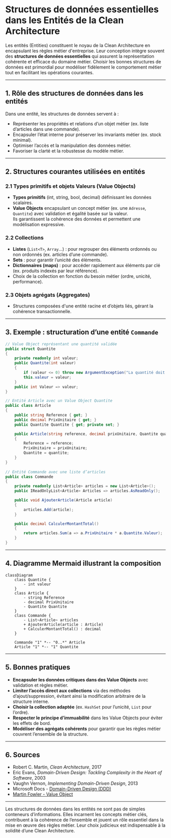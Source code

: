# Structures de données essentielles dans les Entités de la Clean Architecture

Les entités (Entities) constituent le noyau de la Clean Architecture en encapsulant les règles métier d'entreprise. Leur conception intègre souvent des **structures de données essentielles** qui assurent la représentation cohérente et efficace du domaine métier. Choisir les bonnes structures de données est primordial pour modéliser fidèlement le comportement métier tout en facilitant les opérations courantes.

---

## 1. Rôle des structures de données dans les entités

Dans une entité, les structures de données servent à :

- Représenter les propriétés et relations d’un objet métier (ex. liste d’articles dans une commande).  
- Encapsuler l’état interne pour préserver les invariants métier (ex. stock minimal).  
- Optimiser l’accès et la manipulation des données métier.  
- Favoriser la clarté et la robustesse du modèle métier.

---

## 2. Structures courantes utilisées en entités

### 2.1 Types primitifs et objets Valeurs (Value Objects)

- **Types primitifs** (int, string, bool, decimal) définissant les données scalaires.  
- **Value Objects** encapsulant un concept métier (ex. une `Adresse`, `Quantite`) avec validation et égalité basée sur la valeur.  
Ils garantissent la cohérence des données et permettent une modélisation expressive.

### 2.2 Collections

- **Listes** (`List<T>`, `Array`...) : pour regrouper des éléments ordonnés ou non ordonnés (ex. articles d’une commande).  
- **Sets** : pour garantir l’unicité des éléments.  
- **Dictionnaires (maps)** : pour accéder rapidement aux éléments par clé (ex. produits indexés par leur référence).  
- Choix de la collection en fonction du besoin métier (ordre, unicité, performance).

### 2.3 Objets agrégats (Aggregates)

- Structures composées d'une entité racine et d’objets liés, gérant la cohérence transactionnelle.

---

## 3. Exemple : structuration d’une entité `Commande`

```csharp
// Value Object représentant une quantité validée
public struct Quantite
{
    private readonly int valeur;
    public Quantite(int valeur)
    {
        if (valeur <= 0) throw new ArgumentException("La quantité doit être supérieure à zéro.");
        this.valeur = valeur;
    }
    public int Valeur => valeur;
}

// Entité Article avec un Value Object Quantite
public class Article
{
    public string Reference { get; }
    public decimal PrixUnitaire { get; }
    public Quantite Quantite { get; private set; }

    public Article(string reference, decimal prixUnitaire, Quantite quantite)
    {
        Reference = reference;
        PrixUnitaire = prixUnitaire;
        Quantite = quantite;
    }
}
  
// Entité Commande avec une liste d’articles
public class Commande
{
    private readonly List<Article> articles = new List<Article>();
    public IReadOnlyList<Article> Articles => articles.AsReadOnly();

    public void AjouterArticle(Article article)
    {
        articles.Add(article);
    }

    public decimal CalculerMontantTotal()
    {
        return articles.Sum(a => a.PrixUnitaire * a.Quantite.Valeur);
    }
}
```

---

## 4. Diagramme Mermaid illustrant la composition

```mermaid
classDiagram
    class Quantite {
        - int valeur
    }
    class Article {
        - string Reference
        - decimal PrixUnitaire
        - Quantite Quantite
    }
    class Commande {
        - List~Article~ articles
        + AjouterArticle(article : Article)
        + CalculerMontantTotal() : decimal
    }

    Commande "1" *-- "0..*" Article
    Article "1" *-- "1" Quantite
```

---

## 5. Bonnes pratiques

- **Encapsuler les données critiques dans des Value Objects** avec validation et règles métier.  
- **Limiter l’accès direct aux collections** via des méthodes d’ajout/suppression, évitant ainsi la modification arbitraire de la structure interne.  
- **Choisir la collection adaptée** (ex. `HashSet` pour l’unicité, `List` pour l’ordre).  
- **Respecter le principe d’immuabilité** dans les Value Objects pour éviter les effets de bord.  
- **Modéliser des agrégats cohérents** pour garantir que les règles métier couvrent l’ensemble de la structure.

---

## 6. Sources

- Robert C. Martin, *Clean Architecture*, 2017  
- Eric Evans, *Domain-Driven Design: Tackling Complexity in the Heart of Software*, 2003  
- Vaughn Vernon, *Implementing Domain-Driven Design*, 2013  
- Microsoft Docs - [Domain-Driven Design (DDD)](https://docs.microsoft.com/en-us/azure/architecture/microservices/model/domain-analysis)  
- [Martin Fowler - Value Object](https://martinfowler.com/bliki/ValueObject.html)  

---

Les structures de données dans les entités ne sont pas de simples conteneurs d’informations. Elles incarnent les concepts métier clés, contribuent à la cohérence de l’ensemble et jouent un rôle essentiel dans la mise en œuvre des règles métier. Leur choix judicieux est indispensable à la solidité d’une Clean Architecture.